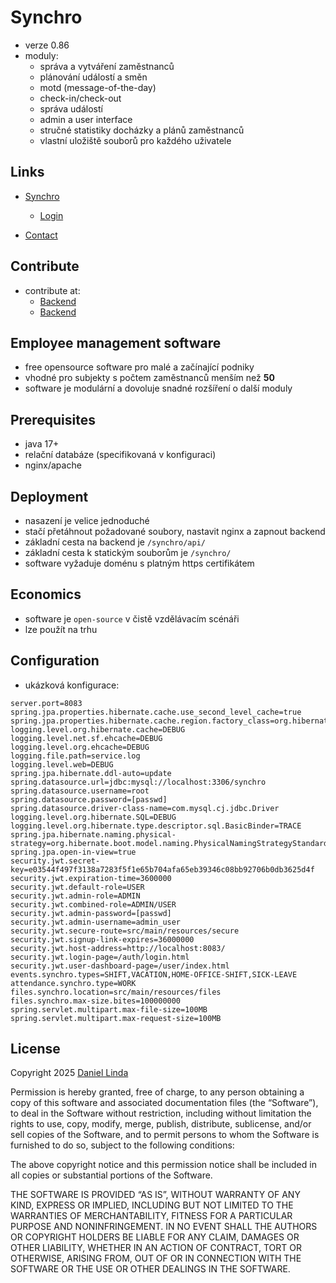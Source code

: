 # Synchro

- verze 0.86
- moduly:
    - správa a vytváření zaměstnanců
    - plánování událostí a směn
    - motd (message-of-the-day)
    - check-in/check-out
    - správa událostí
    - admin a user interface
    - stručné statistiky docházky a plánů zaměstnanců
    - vlastní uložiště souborů pro každého uživatele

## Links

- [Synchro](https://daniellinda.net)
    - [Login](https://daniellinda.net/synchro/api/auth/index.html)

- [Contact](https://daniellinda.net/linktree/)

## Contribute

- contribute at:
    - [Backend](https://github.com/WMeindW/synchro-backend)
    - [Backend](https://github.com/WMeindW/synchro-react)

## Employee management software

- free opensource software pro malé a začínající podniky
- vhodné pro subjekty s počtem zaměstnanců menším než **50**
- software je modulární a dovoluje snadné rozšíření o další moduly

## Prerequisites

- java 17+
- relační databáze (specifikovaná v konfiguraci)
- nginx/apache

## Deployment

- nasazení je velice jednoduché
- stačí přetáhnout požadované soubory, nastavit nginx a zapnout backend
- základní cesta na backend je `/synchro/api/`
- základní cesta k statickým souborům je `/synchro/`
- software vyžaduje doménu s platným https certifikátem

## Economics

- software je `open-source` v čistě vzdělávacím scénáři
- lze použít na trhu

## Configuration

- ukázková konfigurace:

```properties
server.port=8083
spring.jpa.properties.hibernate.cache.use_second_level_cache=true
spring.jpa.properties.hibernate.cache.region.factory_class=org.hibernate.cache.ehcache.EhCacheRegionFactory
logging.level.org.hibernate.cache=DEBUG
logging.level.net.sf.ehcache=DEBUG
logging.level.org.ehcache=DEBUG
logging.file.path=service.log
logging.level.web=DEBUG
spring.jpa.hibernate.ddl-auto=update
spring.datasource.url=jdbc:mysql://localhost:3306/synchro
spring.datasource.username=root
spring.datasource.password=[passwd]
spring.datasource.driver-class-name=com.mysql.cj.jdbc.Driver
logging.level.org.hibernate.SQL=DEBUG
logging.level.org.hibernate.type.descriptor.sql.BasicBinder=TRACE
spring.jpa.hibernate.naming.physical-strategy=org.hibernate.boot.model.naming.PhysicalNamingStrategyStandardImpl
spring.jpa.open-in-view=true
security.jwt.secret-key=e03544f497f3138a7283f5f1e65b704afa65eb39346c08bb92706b0db3625d4f
security.jwt.expiration-time=3600000
security.jwt.default-role=USER
security.jwt.admin-role=ADMIN
security.jwt.combined-role=ADMIN/USER
security.jwt.admin-password=[passwd]
security.jwt.admin-username=admin_user
security.jwt.secure-route=src/main/resources/secure
security.jwt.signup-link-expires=36000000
security.jwt.host-address=http://localhost:8083/
security.jwt.login-page=/auth/login.html
security.jwt.user-dashboard-page=/user/index.html
events.synchro.types=SHIFT,VACATION,HOME-OFFICE-SHIFT,SICK-LEAVE
attendance.synchro.type=WORK
files.synchro.location=src/main/resources/files
files.synchro.max-size.bites=100000000
spring.servlet.multipart.max-file-size=100MB
spring.servlet.multipart.max-request-size=100MB
```

## License

Copyright 2025 [Daniel Linda](https://daniellinda.net/linktree/)

Permission is hereby granted, free of charge, to any person obtaining a copy of this software and associated
documentation files (the “Software”), to deal in the Software without restriction, including without limitation the
rights to use, copy, modify, merge, publish, distribute, sublicense, and/or sell copies of the Software, and to permit
persons to whom the Software is furnished to do so, subject to the following conditions:

The above copyright notice and this permission notice shall be included in all copies or substantial portions of the
Software.

THE SOFTWARE IS PROVIDED “AS IS”, WITHOUT WARRANTY OF ANY KIND, EXPRESS OR IMPLIED, INCLUDING BUT NOT LIMITED TO THE
WARRANTIES OF MERCHANTABILITY, FITNESS FOR A PARTICULAR PURPOSE AND NONINFRINGEMENT. IN NO EVENT SHALL THE AUTHORS OR
COPYRIGHT HOLDERS BE LIABLE FOR ANY CLAIM, DAMAGES OR OTHER LIABILITY, WHETHER IN AN ACTION OF CONTRACT, TORT OR
OTHERWISE, ARISING FROM, OUT OF OR IN CONNECTION WITH THE SOFTWARE OR THE USE OR OTHER DEALINGS IN THE SOFTWARE.
